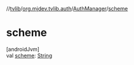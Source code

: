 //[tvlib](../../../index.md)/[org.mjdev.tvlib.auth](../index.md)/[AuthManager](index.md)/[scheme](scheme.md)

# scheme

[androidJvm]\
val [scheme](scheme.md): [String](https://kotlinlang.org/api/latest/jvm/stdlib/kotlin/-string/index.html)
